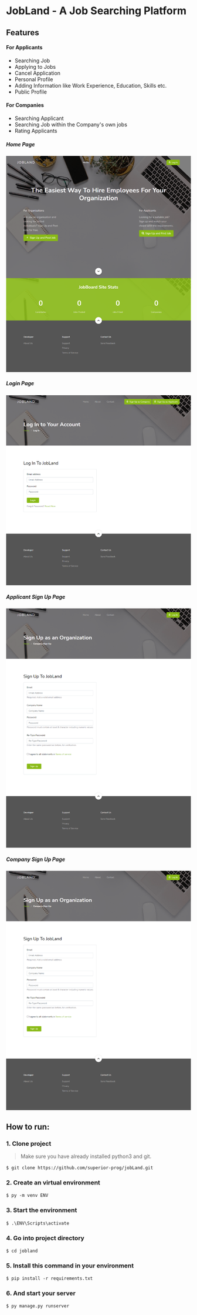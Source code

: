 # JobLand - A Job Searching Platform

## Features
#### For Applicants
<ul>
    <li>Searching Job</li>
    <li>Applying to Jobs</li>
    <li>Cancel Application</li>
    <li>Personal Profile</li>
    <li>Adding Information like Work Experience, Education, Skills etc.</li>
    <li>Public Profile</li>
</ul>

#### For Companies
<ul>
    <li>Searching Applicant</li>
    <li>Searching Job within the Company's own jobs</li>
    <li>Rating Applicants</li>
</ul>


##### Home Page
![logo](/ss/home.png?raw=true "Logo")

##### Login Page
![logo](/ss/login.png?raw=true "Logo")

##### Applicant Sign Up Page
![logo](/ss/signup2.png?raw=true "Logo")

##### Company Sign Up Page
![logo](/ss/signup1.png?raw=true "Logo")


## How to run:
### 1. Clone project
> Make sure you have already installed python3 and git.
```
$ git clone https://github.com/superior-prog/jobLand.git
```

### 2. Create an virtual environment
```
$ py -m venv ENV
```
### 3. Start the environment
```
$ .\ENV\Scripts\activate
```
### 4. Go into project directory
```
$ cd jobland
```

### 5. Install this command in your environment
```
$ pip install -r requirements.txt
```
### 6. And start your server
```
$ py manage.py runserver
```

